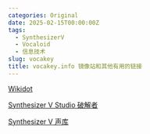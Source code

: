 ```yaml
---
categories: Original
date: 2025-02-15T00:00:00Z
tags:
  - SynthesizerV
  - Vocaloid
  - 信息技术
slug: vocakey
title: vocakey.info 镜像站和其他有用的链接
---
```


[Wikidot](http://vocakey.wikidot.com/)

[Synthesizer V Studio 破解者](https://jinpwnsoft.re/)

[Synthesizer V 声库](https://synthv.me/)

<script>
    console.log(atob("U3ludGhlc2l6ZXIgViBTaGFycDogOUtWTFlaTVpVNzVUMFBBSU83SDNCUlo5SQ=="));
</script>
